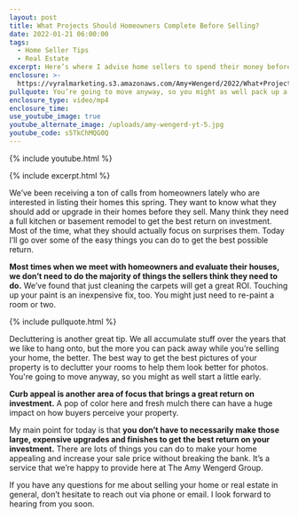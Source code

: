 ```yaml
---
layout: post
title: What Projects Should Homeowners Complete Before Selling?
date: 2022-01-21 06:00:00
tags:
  - Home Seller Tips
  - Real Estate
excerpt: Here’s where I advise home sellers to spend their money before listing.
enclosure: >-
  https://vyralmarketing.s3.amazonaws.com/Amy+Wengerd/2022/What+Projects+Should+Homeowners+Complete+Before+Selling_.mp4
pullquote: You’re going to move anyway, so you might as well pack up a bit early.
enclosure_type: video/mp4
enclosure_time:
use_youtube_image: true
youtube_alternate_image: /uploads/amy-wengerd-yt-5.jpg
youtube_code: s5TkChMQG0Q
---
```

{% include youtube.html %}

{% include excerpt.html %}

We’ve been receiving a ton of calls from homeowners lately who are interested in listing their homes this spring. They want to know what they should add or upgrade in their homes before they sell. Many think they need a full kitchen or basement remodel to get the best return on investment. Most of the time, what they should actually focus on surprises them. Today I’ll go over some of the easy things you can do to get the best possible return.

**Most times when we meet with homeowners and evaluate their houses, we don’t need to do the majority of things the sellers think they need to do.** We’ve found that just cleaning the carpets will get a great ROI. Touching up your paint is an inexpensive fix, too. You might just need to re-paint a room or two.

{% include pullquote.html %}

Decluttering is another great tip. We all accumulate stuff over the years that we like to hang onto, but the more you can pack away while you’re selling your home, the better. The best way to get the best pictures of your property is to declutter your rooms to help them look better for photos. You're going to move anyway, so you might as well start a little early.

**Curb appeal is another area of focus that brings a great return on investment.** A pop of color here and fresh mulch there can have a huge impact on how buyers perceive your property.

My main point for today is that **you don’t have to necessarily make those large, expensive upgrades and finishes to get the best return on your investment.** There are lots of things you can do to make your home appealing and increase your sale price without breaking the bank. It’s a service that we’re happy to provide here at The Amy Wengerd Group.&nbsp;

If you have any questions for me about selling your home or real estate in general, don’t hesitate to reach out via phone or email. I look forward to hearing from you soon.
